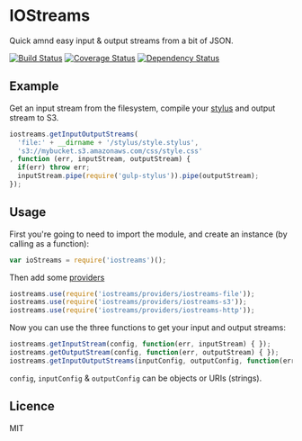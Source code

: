 # IOStreams

Quick amnd easy input & output streams from a bit of JSON.

[![Build Status](https://travis-ci.org/webcast-io/iostreams.png?branch=master)](https://travis-ci.org/webcast-io/iostreams)
[![Coverage Status](https://coveralls.io/repos/webcast-io/iostreams/badge.png?branch=master)](https://coveralls.io/r/webcast-io/iostreamsbranch=master)
[![Dependency Status](https://david-dm.org/webcast-io/iostreams.png)](https://david-dm.org/webcast-io/iostreams)

## Example

Get an input stream from the filesystem, compile your [stylus](http://learnboost.github.io/stylus/) and output stream to S3.

```js
iostreams.getInputOutputStreams(
  'file:' + __dirname + '/stylus/style.stylus',
  's3://mybucket.s3.amazonaws.com/css/style.css'
, function (err, inputStream, outputStream) {
  if(err) throw err;
  inputStream.pipe(require('gulp-stylus')).pipe(outputStream);
});
```

## Usage

First you're going to need to import the module, and create an instance (by calling as a function):

```js
var ioStreams = require('iostreams')();
```

Then add some [providers](https://github.com/webcast-io/iostreams/tree/master/providers)

```js
iostreams.use(require('iostreams/providers/iostreams-file'));
iostreams.use(require('iostreams/providers/iostreams-s3'));
iostreams.use(require('iostreams/providers/iostreams-http'));
```

Now you can use the three functions to get your input and output streams:

```js
iostreams.getInputStream(config, function(err, inputStream) { });
iostreams.getOutputStream(config, function(err, outputStream) { });
iostreams.getInputOutputStreams(inputConfig, outputConfig, function(err, inputStream, outputStream) { });
```

`config`, `inputConfig` & `outputConfig` can be objects or URIs (strings).


## Licence

MIT
